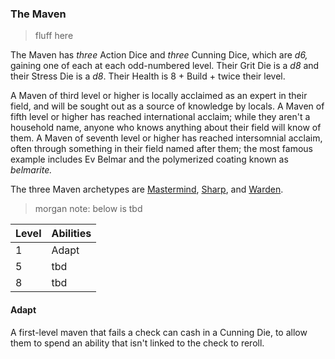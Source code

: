 ### The Maven

> fluff here

The Maven has *three* Action Dice and *three* Cunning Dice, which are *d6,* gaining one of each at each odd-numbered level. Their Grit Die is a *d8* and their Stress Die is a *d8*. Their Health is 8 + Build + twice their level.

A Maven of third level or higher is locally acclaimed as an expert in their field, and will be sought out as a source of knowledge by locals. A Maven of fifth level or higher has reached international acclaim; while they aren't a household name, anyone who knows anything about their field will know of them. A Maven of seventh level or higher has reached intersomnial acclaim, often through something in their field named after them; the most famous example includes Ev Belmar and the polymerized coating known as _belmarite._

The three Maven archetypes are [Mastermind](https://github.com/morganmayday/tayen-core/blob/main/archetypes/maven/mastermind.md), [Sharp](https://github.com/morganmayday/tayen-core/blob/main/archetypes/maven/sharp.md), and [Warden](https://github.com/morganmayday/tayen-core/blob/main/archetypes/maven/warden.md).

> morgan note: below is tbd

| Level | Abilities |
| ----- | --------- |
| 1 | Adapt |
| 5 | tbd |
| 8 | tbd |

#### Adapt
A first-level maven that fails a check can cash in a Cunning Die, to allow them to spend an ability that isn't linked to the check to reroll.
